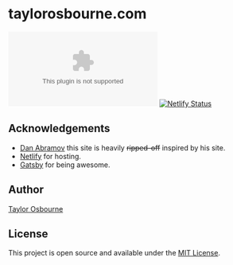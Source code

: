# taylorosbourne.com

[![License: MIT](https://img.shields.io/github/license/taylorosbourne/taylorosbourne.com)](https://taylorosbourne.com)
[![Netlify Status](https://api.netlify.com/api/v1/badges/0b930c0f-a22b-47cb-b4a4-5155c09b42e2/deploy-status)](https://app.netlify.com/sites/taylorosbourneportfolio/deploys)

## Acknowledgements

- [Dan Abramov](https://overreacted.io/) this site is heavily ~~ripped-off~~ inspired by his site.
- [Netlify](https://www.netlify.com/) for hosting.
- [Gatsby](https://www.gatsbyjs.org/) for being awesome.

## Author

[Taylor Osbourne](https://www.taylorosbourne.com)

## License

This project is open source and available under the [MIT License](LICENSE).
